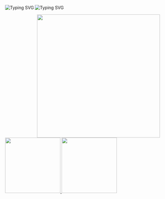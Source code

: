 ![Typing SVG](https://readme-typing-svg.herokuapp.com/?color=18C2CBC&size=35&center=true&vCenter=true&width=1000&lines=Hello!+I'm+Letícia,+Welcome+to+my+Github+profile.💞️)
![Typing SVG](https://readme-typing-svg.herokuapp.com/?color=8A2BE2&size=25&center=true&vCenter=true&width=1000&lines=I'm+Full+Stack+Java+Developer+Jr.⚡)

<img align="right" width=400 height=400 src=https://github.com/leticiafrancielle/leticiafrancielle/assets/124750949/5b747324-03c3-4ec4-b2af-8dd5a79aef61/>


<div>
<a href="https://github.com/leticiafrancielle">
<img height="180em" src="https://github-readme-stats.vercel.app/api/top-langs/?username=leticiafrancielle&layout=compact&langs_count=7&theme=midnight-purple"/>
<img height="180em" src="https://github-readme-stats.vercel.app/api?username=leticiafrancielle&show_icons=true&theme=midnight-purple&include_all_commits=true&count_private=true"/>
</div>

